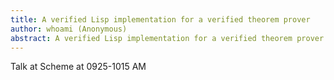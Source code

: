 ```yaml
---
title: A verified Lisp implementation for a verified theorem prover
author: whoami (Anonymous)
abstract: A verified Lisp implementation for a verified theorem prover
---
```


Talk at Scheme at 0925-1015 AM
